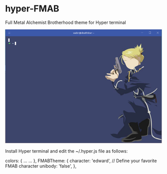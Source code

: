 # hyper-FMAB
Full Metal Alchemist Brotherhood theme for Hyper terminal

![alt text](https://github.com/AnupamYedida/hyper-FMAB/blob/master/Images/riza.png)

Install Hyper terminal and edit the ~/.hyper.js file as follows: 

 colors: {
...
...
    },
  FMABTheme: {
    character: 'edward', // Define your favorite FMAB character
    unibody: 'false', 
  },
